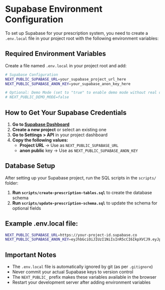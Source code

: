 # Supabase Environment Configuration

To set up Supabase for your prescription system, you need to create a `.env.local` file in your project root with the following environment variables:

## Required Environment Variables

Create a file named `.env.local` in your project root and add:

```bash
# Supabase Configuration
NEXT_PUBLIC_SUPABASE_URL=your_supabase_project_url_here
NEXT_PUBLIC_SUPABASE_ANON_KEY=your_supabase_anon_key_here

# Optional: Demo Mode (set to "true" to enable demo mode without real database)
# NEXT_PUBLIC_DEMO_MODE=false
```

## How to Get Your Supabase Credentials

1. **Go to [Supabase Dashboard](https://supabase.com/dashboard)**
2. **Create a new project** or select an existing one
3. **Go to Settings > API** in your project dashboard
4. **Copy the following values:**
   - **Project URL** → Use as `NEXT_PUBLIC_SUPABASE_URL`
   - **anon public** key → Use as `NEXT_PUBLIC_SUPABASE_ANON_KEY`

## Database Setup

After setting up your Supabase project, run the SQL scripts in the `scripts/` folder:

1. **Run `scripts/create-prescription-tables.sql`** to create the database schema
2. **Run `scripts/update-prescription-schema.sql`** to update the schema for optional fields

## Example .env.local file:

```bash
NEXT_PUBLIC_SUPABASE_URL=https://your-project-id.supabase.co
NEXT_PUBLIC_SUPABASE_ANON_KEY=eyJhbGciOiJIUzI1NiIsInR5cCI6IkpXVCJ9.eyJpc3MiOiJzdXBhYmFzZSIsInJlZiI6InhtdG5wdmJqYWJqYWJqYWJqYWJqIiwicm9sZSI6ImFub24iLCJpYXQiOjE2MjUwNjI0MDAsImV4cCI6MTk0MDYzODQwMH0.your_actual_key_here
```

## Important Notes

- The `.env.local` file is automatically ignored by git (as per `.gitignore`)
- Never commit your actual Supabase keys to version control
- The `NEXT_PUBLIC_` prefix makes these variables available in the browser
- Restart your development server after adding environment variables 